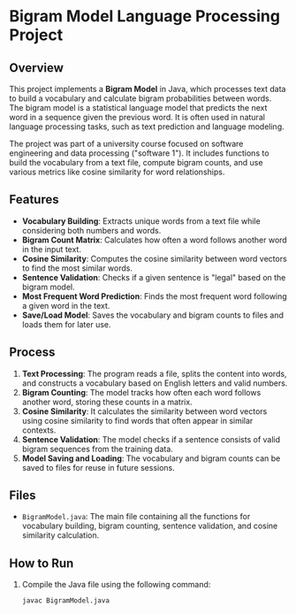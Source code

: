 # Bigram Model Language Processing Project

## Overview

This project implements a **Bigram Model** in Java, which processes text data to build a vocabulary and calculate bigram probabilities between words. The bigram model is a statistical language model that predicts the next word in a sequence given the previous word. It is often used in natural language processing tasks, such as text prediction and language modeling.

The project was part of a university course focused on software engineering and data processing ("software 1"). It includes functions to build the vocabulary from a text file, compute bigram counts, and use various metrics like cosine similarity for word relationships.

## Features

- **Vocabulary Building**: Extracts unique words from a text file while considering both numbers and words.
- **Bigram Count Matrix**: Calculates how often a word follows another word in the input text.
- **Cosine Similarity**: Computes the cosine similarity between word vectors to find the most similar words.
- **Sentence Validation**: Checks if a given sentence is "legal" based on the bigram model.
- **Most Frequent Word Prediction**: Finds the most frequent word following a given word in the text.
- **Save/Load Model**: Saves the vocabulary and bigram counts to files and loads them for later use.

## Process

1. **Text Processing**: The program reads a file, splits the content into words, and constructs a vocabulary based on English letters and valid numbers.
2. **Bigram Counting**: The model tracks how often each word follows another word, storing these counts in a matrix.
3. **Cosine Similarity**: It calculates the similarity between word vectors using cosine similarity to find words that often appear in similar contexts.
4. **Sentence Validation**: The model checks if a sentence consists of valid bigram sequences from the training data.
5. **Model Saving and Loading**: The vocabulary and bigram counts can be saved to files for reuse in future sessions.

## Files

- `BigramModel.java`: The main file containing all the functions for vocabulary building, bigram counting, sentence validation, and cosine similarity calculation.

## How to Run

1. Compile the Java file using the following command:
   ```bash
   javac BigramModel.java
